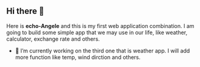 ## Hi there 👋
Here is **echo-Angele** and this is my first web application combination. 
I am going to build some simple app that we may use in our life, like weather, calculator, exchange rate and others.
- 🔭 I’m currently working on the third one that is weather app. I will add more function like temp, wind dirction and others.


<!--
**echo-Angele/echo-Angele** is a ✨ _special_ ✨ repository because its `README.md` (this file) appears on your GitHub profile.

Here are some ideas to get you started:

- 🔭 I’m currently working on ...
- 🌱 I’m currently learning ...
- 👯 I’m looking to collaborate on ...
- 🤔 I’m looking for help with ...
- 💬 Ask me about ...
- 📫 How to reach me: ...
- 😄 Pronouns: ...
- ⚡ Fun fact: ...
-->
